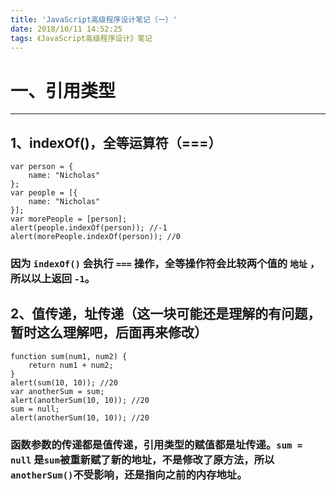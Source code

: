 ```yaml
---
title: 'JavaScript高级程序设计笔记（一）'
date: 2018/10/11 14:52:25
tags: 《JavaScript高级程序设计》笔记
---
```


# 一、引用类型

---

## 1、indexOf()，全等运算符（===）

<!--more-->

```
var person = {
    name: "Nicholas"
};
var people = [{
    name: "Nicholas"
}];
var morePeople = [person];
alert(people.indexOf(person)); //-1
alert(morePeople.indexOf(person)); //0
```

### 因为 `indexOf()` 会执行 `===` 操作，全等操作符会比较两个值的 `地址` ，所以以上返回 `-1`。

## 2、值传递，址传递（这一块可能还是理解的有问题，暂时这么理解吧，后面再来修改）

```
function sum(num1, num2) {
    return num1 + num2;
}
alert(sum(10, 10)); //20
var anotherSum = sum;
alert(anotherSum(10, 10)); //20
sum = null;
alert(anotherSum(10, 10)); //20
```

### 函数参数的传递都是值传递，引用类型的赋值都是址传递。`sum = null` 是`sum`被重新赋了新的地址，不是修改了原方法，所以 `anotherSum()`不受影响，还是指向之前的内存地址。
